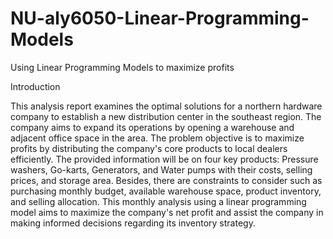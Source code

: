 # NU-aly6050-Linear-Programming-Models
Using Linear Programming Models to maximize profits

Introduction

This analysis report examines the optimal solutions for a northern hardware company to establish a new distribution center in the southeast region. The company aims to expand its operations by opening a warehouse and adjacent office space in the area. The problem objective is to maximize profits by distributing the company's core products to local dealers efficiently. The provided information will be on four key products: Pressure washers, Go-karts, Generators, and Water pumps with their costs, selling prices, and storage area. Besides, there are constraints to consider such as purchasing monthly budget, available warehouse space, product inventory, and selling allocation. This monthly analysis using a linear programming model aims to maximize the company's net profit and assist the company in making informed decisions regarding its inventory strategy.
